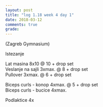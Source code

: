 ```yaml
---
layout: post
title: "log 1.18 week 4 day 1"
date: 2018-03-12
comments: true
grade:
---
```


(Zagreb Gymnasium)

Istezanje

Lat masina 8x10 @ 10 + drop set   
Veslanje na sajli 3xmax. @ 8 + drop set  
Pullover 3xmax. @ 6 + drop set  

Biceps curls - konop 4xmax. @ 5 + drop set  
Biceps curls - bucice 4xmax.   

Podlaktice 4x  
